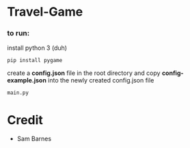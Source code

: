 # Travel-Game

### to run:

install python 3 (duh)

`pip install pygame`

create a **config.json** file in the root directory and copy **config-example.json** into the newly created config.json file

`main.py`


# Credit
* Sam Barnes
